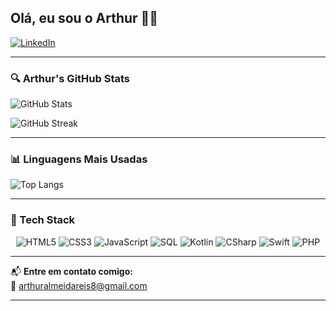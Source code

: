 ## Olá, eu sou o Arthur 👨‍💻

[![LinkedIn](https://img.shields.io/badge/LinkedIn-000?style=for-the-badge&logo=linkedin&logoColor=0A66C2)](https://www.linkedin.com/in/arthur-almeida-reis-a65362305/)

---

### 🔍 Arthur's GitHub Stats



![GitHub Stats](https://github-readme-stats.vercel.app/api?username=arthuralmeidareis&show_icons=true&theme=radical)

![GitHub Streak](https://streak-stats.demolab.com?user=arthuralmeidareis&theme=radical)

---

### 📊 Linguagens Mais Usadas

![Top Langs](https://github-readme-stats.vercel.app/api/top-langs/?username=arthuralmeidareis&layout=compact&theme=radical)

---

### 🧰 Tech Stack

<div align="center">

![HTML5](https://img.shields.io/badge/HTML5-E34F26?style=for-the-badge&logo=html5&logoColor=fff)
![CSS3](https://img.shields.io/badge/CSS3-1572B6?style=for-the-badge&logo=css3&logoColor=fff)
![JavaScript](https://img.shields.io/badge/JavaScript-F7DF1E?style=for-the-badge&logo=javascript&logoColor=000)
![SQL](https://img.shields.io/badge/SQL-4479A1?style=for-the-badge&logo=postgresql&logoColor=fff)
![Kotlin](https://img.shields.io/badge/Kotlin-7F52FF?style=for-the-badge&logo=kotlin&logoColor=fff)
![CSharp](https://img.shields.io/badge/C%23-239120?style=for-the-badge&logo=c-sharp&logoColor=fff)
![Swift](https://img.shields.io/badge/Swift-FA7343?style=for-the-badge&logo=swift&logoColor=fff)
![PHP](https://img.shields.io/badge/PHP-777BB4?style=for-the-badge&logo=php&logoColor=fff)

</div>

---

📬 **Entre em contato comigo:**  
📧 arthuralmeidareis8@gmail.com

---
